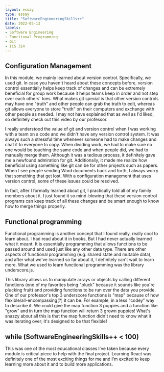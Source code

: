 ```yaml
---
layout: essay
type: essay
title: "SoftwareEngineeringSkills++"
date: 2022-05-13
labels:
- Software Engineering
- Functional Programming
- Git
- ICS 314
---
```

## Configuration Management
In this module, we mainly learned about version control. Specifically, we used git. In case you haven't heard about these concepts before, version control essentially helps keep track of changes and can be extremely beneficial for group work because it helps teams keep in order and not step over each others' toes. What makes git special is that other version controls may have one "truth" and other people can grab the truth to edit, whereas git allows everyone to store "truth" on their computers and exchange with other people as needed. I may not have explained that as well as I'd liked, so definitely check out this video by our professor.

I really understood the value of git and version control when I was working with a team on a code and we didn't have any version control system. It was always such a stressful time whenever someone had to make changes and chat it to everyone to copy. When dividing work, we had to make sure no one would be touching the same code and when people did, we had to manually merge them. Although it was a tedious process, it definitely gave me a newfound admiration for git. Additionally, it made me realize how beneficial using something like git can be for other projects such as papers. When I see people sending Word documents back and forth, I always worry that something that get lost. With a configuration management that uses version control, some of these issues could be resolved.

In fact, after I formally learned about git, I practically told all of my family members about it. I just found it so mind-blowing that these version control programs can keep track of all these changes and be smart enough to know how to merge things properly.

## Functional programming
Functional programming is another concept that I found really, really cool to learn about. I had read about it in books, But I had never actually learned what it meant. It is essentially programming that allows functions to be passed around and used just like any other data type. There are other aspects of functional programming (e.g. shared state and mutable data), and after what we've learned so far about it, I definitely can't wait to learn more. What we used to learn functional programming was the library underscore.js.

This library allows us to manipulate arrays or objects by calling different functions (one of my favorites being "pluck" because it sounds like you're plucking fruit) and providing functions to be run over the data you provide. One of our professor's top 3 underscore functions is "map" because of how flexible/all-encompassing(?) it can be. For example, in a less "codey" way to describe it. We could give the map function 3 puppies and a function like "grow" and in turn the map function will return 3 grown puppies! What's snazzy about all this is that the map function didn't need to know what it was iterating over; it's designed to be that flexible!

## while (SoftwareEngineeringSkills++ < 100)
This was one of the most educational classes I've taken because every module is critical piece to help with the final project. Learning React was definitely one of the most exciting things for me and I'm excited to keep learning more about it and to build more applications. 

